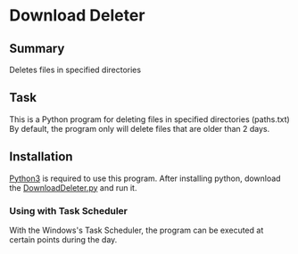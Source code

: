 # Download Deleter

## Summary
Deletes files in specified directories

## Task
This is a Python program for deleting files in specified directories (paths.txt)
By default, the program only will delete files that are older than 2 days.

## Installation
[Python3](https://www.python.org/downloads/) is required to use this program.
After installing python, download the [DownloadDeleter.py](https://raw.githubusercontent.com/neb0003/pyDownloadDeleter/master/DownloadDeleter.py) and run it.
### Using with Task Scheduler
With the Windows's Task Scheduler, the program can be executed at certain points during the day.
